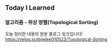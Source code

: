 ## Today I Learned
### 알고리즘 - 위상 정렬(Topological Sorting)

오늘 정리한 내용의 원본 블로그 링크입니다!  
https://velog.io/@jwlee010523/Topological-Sorting
